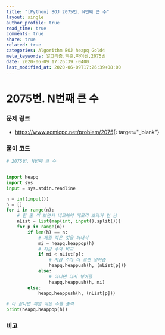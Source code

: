 ```yaml
---
title: "[Python] BOJ 2075번. N번째 큰 수"
layout: single
author_profile: true
read_time: true
comments: true
share: true
related: true
categories: Algorithm BOJ heapq Gold4
meta_keywords: 알고리즘,백준,파이썬,2075번
date: 2020-06-09 17:26:39 -0400
last_modified_at: 2020-06-09T17:26:39+08:00
---
```


# 2075번. N번째 큰 수

### 문제 링크
- <https://www.acmicpc.net/problem/2075>{: target="\_blank"}

### 풀이 코드

```python
# 2075번. N번째 큰 수


import heapq
import sys
input = sys.stdin.readline

n = int(input())
h = []
for i in range(n):
    # 한 줄 씩 보면서 비교해야 메모리 초과가 안 남
    nList = list(map(int, input().split()))
    for p in range(n):
        if len(h) == n:
            # 제일 작은 것을 꺼내서
            mi = heapq.heappop(h)
            # 지금 수와 비교
            if mi < nList[p]:
                # 지금 수가 더 크면 넣어줌
                heapq.heappush(h, (nList[p]))
            else:
                # 아니면 다시 넣어줌
                heapq.heappush(h, mi)
        else:
            heapq.heappush(h, (nList[p]))

# 다 끝나면 제일 작은 수를 출력
print(heapq.heappop(h))
```

### 비고